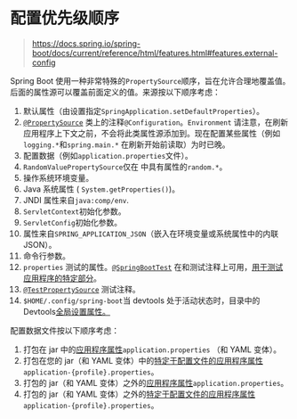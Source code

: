 # 配置优先级顺序

> https://docs.spring.io/spring-boot/docs/current/reference/html/features.html#features.external-config

Spring Boot 使用一种非常特殊的`PropertySource`顺序，旨在允许合理地覆盖值。后面的属性源可以覆盖前面定义的值。来源按以下顺序考虑：

1. 默认属性（由设置指定`SpringApplication.setDefaultProperties`）。
2. [`@PropertySource`](https://docs.spring.io/spring-framework/docs/6.0.8/javadoc-api/org/springframework/context/annotation/PropertySource.html)
   类上的注释`@Configuration`。`Environment`
   请注意，在刷新应用程序上下文之前，不会将此类属性源添加到。现在配置某些属性（例如`logging.*`和`spring.main.*`
   在刷新开始前读取）为时已晚。
3. 配置数据（例如`application.properties`文件）。
4. `RandomValuePropertySource`仅在 中具有属性的`random.*`。
5. 操作系统环境变量。
6. Java 系统属性 ( `System.getProperties()`)。
7. JNDI 属性来自`java:comp/env`.
8. `ServletContext`初始化参数。
9. `ServletConfig`初始化参数。
10. 属性来自`SPRING_APPLICATION_JSON`（嵌入在环境变量或系统属性中的内联 JSON）。
11. 命令行参数。
12. `properties`
    测试的属性。[`@SpringBootTest`](https://docs.spring.io/spring-boot/docs/3.0.6/api/org/springframework/boot/test/context/SpringBootTest.html)
    在和测试注释上可用，[用于测试应用程序的特定部分](https://docs.spring.io/spring-boot/docs/current/reference/html/features.html#features.testing.spring-boot-applications.autoconfigured-tests)。
13. [`@TestPropertySource`](https://docs.spring.io/spring-framework/docs/6.0.8/javadoc-api/org/springframework/test/context/TestPropertySource.html)
    测试注释。
14. `$HOME/.config/spring-boot`当 devtools
    处于活动状态时，目录中的Devtools[全局设置属性。](https://docs.spring.io/spring-boot/docs/current/reference/html/using.html#using.devtools.globalsettings)

配置数据文件按以下顺序考虑：

1. 打包在 jar
   中的[应用程序属性](https://docs.spring.io/spring-boot/docs/current/reference/html/features.html#features.external-config.files)`application.properties`
   （和 YAML 变体）。
2. 打包在您的 jar（和 YAML
   变体）中的[特定于配置文件的应用程序属性](https://docs.spring.io/spring-boot/docs/current/reference/html/features.html#features.external-config.files.profile-specific)`application-{profile}.properties`。
3. 打包的 jar（和 YAML
   变体）之外的[应用程序属性](https://docs.spring.io/spring-boot/docs/current/reference/html/features.html#features.external-config.files)`application.properties`。
4. 打包的 jar（和 YAML
   变体）之外的[特定于配置文件的应用程序属性](https://docs.spring.io/spring-boot/docs/current/reference/html/features.html#features.external-config.files.profile-specific)`application-{profile}.properties`。


